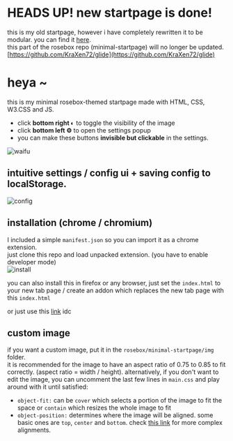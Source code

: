 # HEADS UP! new startpage is done!  
this is my old startpage, however i have completely rewritten it to be modular. you can find it [here](https://github.com/KraXen72/glide).  
this part of the rosebox repo (minimal-startpage) will no longer be updated.
[https://github.com/KraXen72/glide](https://github.com/KraXen72/glide)
    
# heya ~  
this is my minimal rosebox-themed startpage made with HTML, CSS, W3.CSS and JS.  

- click **bottom right &#9680;** to toggle the visibility of the image
- click **bottom left &#9881;** to open the settings popup 
- you can make these buttons **invisible but clickable** in the settings.
  
![waifu](https://cdn.discordapp.com/attachments/704792091955429426/804774175922585650/unknown.png)
## intuitive settings / config ui + saving config to localStorage.
![config](https://cdn.discordapp.com/attachments/635625917623828520/804772692594655253/Rec_2021_01.29_1854.gif)
  
## installation (chrome / chromium)  
I included a simple ``manifest.json`` so you can import it as a chrome extension.  
just clone this repo and load unpacked extension. (you have to enable developer mode)  
![install](https://cdn.discordapp.com/attachments/704792091955429426/778917446550945822/Screenshot_2020_11.19_1039.png)

you can also install this in firefox or any browser, just set the ``index.html`` to your new tab page / create an addon which replaces the new tab page with this ``index.html``

or just use this [link](https://kraxen72.github.io/rosebox/minimal-startpage) idc 

## custom image
if you want a custom image, put it in the ``rosebox/minimal-startpage/img`` folder.   
it is recommended for the image to have an aspect ratio of 0.75 to 0.85 to fit correctly. (aspect ratio = width / height). alternatively, if you don't want to edit the image, you can uncomment the last few lines in ``main.css`` and play around with it until satisfied:
- ``object-fit:`` can be ``cover`` which selects a portion of the image to fit the space or ``contain`` which resizes the whole image to fit  
- ``object-position:`` determines where the image will be aligned. some basic ones are ``top``, ``center`` and ``bottom``. check [this link](https://css-tricks.com/almanac/properties/o/object-position/#examples) for more complex alignments.
